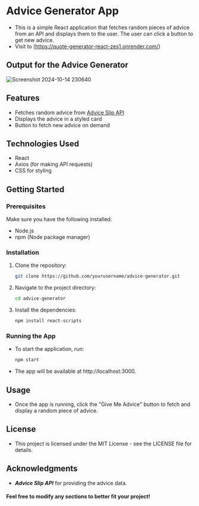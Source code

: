 # Advice Generator App

- This is a simple React application that fetches random pieces of advice from an API and displays them to the user. The user can click a button to get new advice.
- Visit to (https://quote-generator-react-zes1.onrender.com/)
## Output for the Advice Generator
![Screenshot 2024-10-14 230640](https://github.com/user-attachments/assets/47b4d3a5-bf43-4159-97cf-273004d26788)

## Features

- Fetches random advice from [Advice Slip API](https://api.adviceslip.com/advice)
- Displays the advice in a styled card
- Button to fetch new advice on demand

## Technologies Used

- React
- Axios (for making API requests)
- CSS for styling

## Getting Started

### Prerequisites

Make sure you have the following installed:

- Node.js
- npm (Node package manager)

### Installation

1. Clone the repository:
   ```bash
   git clone https://github.com/yourusername/advice-generator.git
2. Navigate to the project directory:
   ```bash
   cd advice-generator
3. Install the dependencies:
   ```bash
   npm install react-scripts
### Running the App
- To start the application, run:
   ```bash
   npm start
- The app will be available at http://localhost:3000.
## Usage
- Once the app is running, click the "Give Me Advice" button to fetch and display a random piece of advice.

## License
- This project is licensed under the MIT License - see the LICENSE file for details.

## Acknowledgments
- ***Advice Slip API*** for providing the advice data.

#### Feel free to modify any sections to better fit your project!

